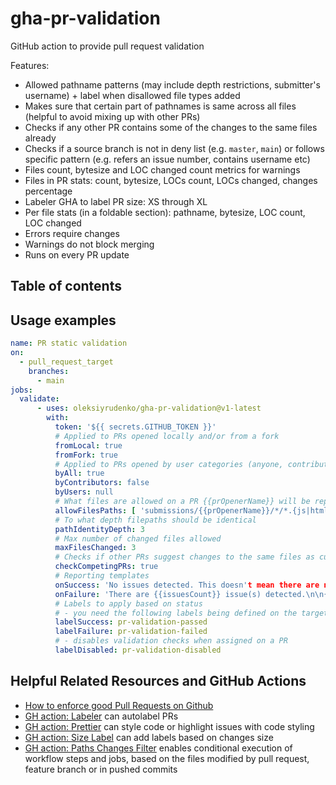 # gha-pr-validation
GitHub action to provide pull request validation

Features:
- Allowed pathname patterns (may include depth restrictions, submitter's username) + label when disallowed file types added
- Makes sure that certain part of pathnames is same across all files (helpful to avoid mixing up with other PRs)
- Checks if any other PR contains some of the changes to the same files already
- Checks if a source branch is not in deny list (e.g. `master`, `main`) or follows specific pattern (e.g. refers an issue number, contains username etc)
- Files count, bytesize and LOC changed count metrics for warnings 
- Files in PR stats: count, bytesize, LOCs count, LOCs changed, changes percentage
- Labeler GHA to label PR size: XS through XL
- Per file stats (in a foldable section): pathname, bytesize, LOC count, LOC changed
- Errors require changes
- Warnings do not block merging
- Runs on every PR update

## Table of contents


## Usage examples

```yml
name: PR static validation
on:
  - pull_request_target
    branches:
      - main
jobs:
  validate:
      - uses: oleksiyrudenko/gha-pr-validation@v1-latest
        with:
          token: '${{ secrets.GITHUB_TOKEN }}'
          # Applied to PRs opened locally and/or from a fork
          fromLocal: true
          fromFork: true
          # Applied to PRs opened by user categories (anyone, contributors, explicit list of users)
          byAll: true
          byContributors: false
          byUsers: null
          # What files are allowed on a PR {{prOpenerName}} will be replaced with a PR opener username
          allowFilesPaths: [ 'submissions/{{prOpenerName}}/*/*.{js|html|css|scss}' ]
          # To what depth filepaths should be identical
          pathIdentityDepth: 3
          # Max number of changed files allowed
          maxFilesChanged: 3
          # Checks if other PRs suggest changes to the same files as current PR (warning)
          checkCompetingPRs: true
          # Reporting templates
          onSuccess: 'No issues detected. This doesn't mean there are not any. You may want to check [files](./files) for thorough checks.\n\n{{summary}}'
          onFailure: 'There are {{issuesCount}} issue(s) detected.\n\n{{summary}}\n\n<details><summary>CLICK ME</summary>\n<p>\n\n{{detailsPerFile}}\n\n</p></details>'
          # Labels to apply based on status
          # - you need the following labels being defined on the targeted repo
          labelSuccess: pr-validation-passed
          labelFailure: pr-validation-failed
          # - disables validation checks when assigned on a PR
          labelDisabled: pr-validation-disabled
```

## Helpful Related Resources and GitHub Actions

- [How to enforce good Pull Requests on Github](https://www.vantage-ai.com/blog/how-to-enforce-good-pull-requests-on-github)
- [GH action: Labeler](https://github.com/actions/labeler) can autolabel PRs
- [GH action: Prettier](https://github.com/marketplace/actions/prettier-action) can style code or highlight issues with code styling
- [GH action: Size Label](https://github.com/pascalgn/size-label-action) can add labels based on changes size
- [GH action: Paths Changes Filter](https://github.com/RasaHQ/pr-changed-files-filter)
  enables conditional execution of workflow steps and jobs, based on the files modified by pull request, feature branch or in pushed commits

